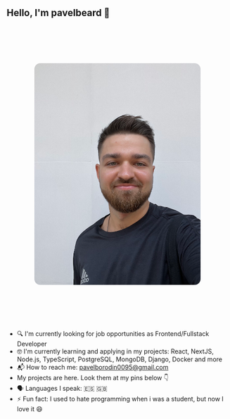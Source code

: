 ## Hello, I'm pavelbeard 👋

<svg xmlns="http://www.w3.org/2000/svg" xmlns:xlink="http://www.w3.org/1999/xlink" width="100%" height="100%" viewBox="0 0 700 933" preserveAspectRatio="4/3">
  <foreignObject width="100%" height="100%">
    <div xmlns="http://www.w3.org/1999/xhtml" style="font-size:40px; font-family:Arial, Helvetica, sans-serif; color:#000000;">
      <style>
      img {
        object-fit: cover;
        scale: 0.75;
        border-radius: 25px;
      }
      </style>
    <img src="./images/iam.webp" alt="I am" />
    </div>
  </foreignObject>
</svg>


- 🔍 I'm currently looking for job opportunities as Frontend/Fullstack Developer
- 🤓 I'm currently learning and applying in my projects: React, NextJS, Node.js, TypeScript, PostgreSQL, MongoDB, Django, Docker and more
- 📬 How to reach me: <pavelborodin0095@gmail.com>
- My projects are here. Look them at my pins below 👇
- 🗣️ Languages I speak: 🇪🇸 🇬🇧
- ⚡️ Fun fact: I used to hate programming when i was a student, but now I love it 😄

<!--
**pavelbeard/pavelbeard** is a ✨ _special_ ✨ repository because its `README.md` (this file) appears on your GitHub profile.

Here are some ideas to get you started:

- 🔭 I’m currently working on ...
- 🌱 I’m currently learning ...
- 👯 I’m looking to collaborate on ...
- 🤔 I’m looking for help with ...
- 💬 Ask me about ...
- 📫 How to reach me: ...
- 😄 Pronouns: ...
- ⚡ Fun fact: ...
-->

